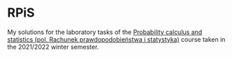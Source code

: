 # RPiS

My solutions for the laboratory tasks of the [Probability calculus and statistics (pol. Rachunek prawdopodobieństwa i statystyka)](https://usosweb.mimuw.edu.pl/kontroler.php?_action=katalog2/przedmioty/pokazPrzedmiot&prz_kod=1000-213bRPS) course taken in the 2021/2022 winter semester.
